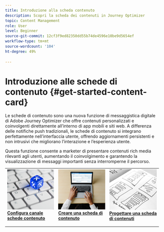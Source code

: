 ```yaml
---
title: Introduzione alla scheda contenuto
description: Scopri la scheda dei contenuti in Journey Optimizer
topic: Content Management
role: User
level: Beginner
source-git-commit: 12cf3f9ed82350dd55b74de4596e10be9d5654ef
workflow-type: tm+mt
source-wordcount: '104'
ht-degree: 49%

---
```


# Introduzione alle schede di contenuto {#get-started-content-card}

Le schede di contenuto sono una nuova funzione di messaggistica digitale di Adobe Journey Optimizer che offre contenuti personalizzati e coinvolgenti direttamente all’interno di app mobili e siti web. A differenza delle notifiche push tradizionali, le schede di contenuto si integrano perfettamente nell’interfaccia utente, offrendo aggiornamenti persistenti e non intrusivi che migliorano l’interazione e l’esperienza utente.

Questa funzione consente a marketer di presentare contenuti rich media rilevanti agli utenti, aumentando il coinvolgimento e garantendo la visualizzazione di messaggi importanti senza interromperne il percorso.

<table style="table-layout:fixed"><tr style="border: 0;">
<td>
<a href="content-card-configuration.md">
<img alt="Lead" src="../assets/do-not-localize/sms-config.jpg">
</a>
<div><a href="content-card-configuration.md"><strong>Configura canale schede contenuto</strong>
</div>
<p>
</td>
<td>
<a href="create-content-card.md">
<img alt="Non frequente" src="../assets/do-not-localize/sms-create.jpeg">
</a>
<div>
<a href="create-content-card.md"><strong>Creare una scheda di contenuto</strong></a>
</div>
<p></td>
<td>
<a href="design-content-card.md">
<img alt="Convalida" src="../assets/do-not-localize/web-design.jpg">
</a>
<div>
<a href="design-content-card.md"><strong>Progettare una scheda di contenuti</strong></a>
</div>
<p>
</td>
</tr></table>


